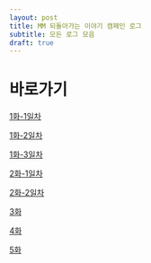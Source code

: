 ```yaml
---
layout: post
title: MM 되돌아가는 이야기 캠페인 로그
subtitle: 모든 로그 모음
draft: true
---
```


# 바로가기
<a href="https://crownel.github.io/2021-06-02-MMcam1-1/">1화-1일차</a>

<a href="https://crownel.github.io/2021-06-02-MMcam1-2/">1화-2일차</a>

<a href="https://crownel.github.io/2021-06-02-MMcam1-3/">1화-3일차</a>

<a href="https://crownel.github.io/2021-06-02-MMcam2-1/">2화-1일차</a>

<a href="https://crownel.github.io/2021-06-02-MMcam2-2/">2화-2일차</a>

<a href="https://crownel.github.io/2021-06-02-MMcam3/">3화</a>

<a href="https://crownel.github.io/2021-06-02-MMcam4/">4화</a>

<a href="https://crownel.github.io/2021-06-02-MMcam5/">5화</a>
